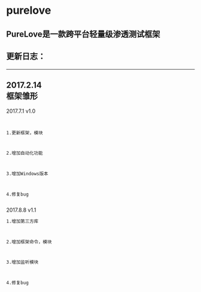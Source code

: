 # purelove
<H2>PureLove是一款跨平台轻量级渗透测试框架<H2>

更新日志：<br/>
    
----------------------------
2017.2.14 <br/>
框架雏形
------------------------------
2017.7.1 v1.0<br>
<code>
<p>1.更新框架，模块</p>
<p>2.增加自动化功能</p>
<p>3.增加Windows版本</p>
<p>4.修复bug</p>
</code>
2017.8.8 v1.1
<code>
<p>1.增加第三方库</p>
<p>2.增加框架命令，模块</p>
<p>3.增加监听模块</p>
<p>4.修复bug</p>
</code>
